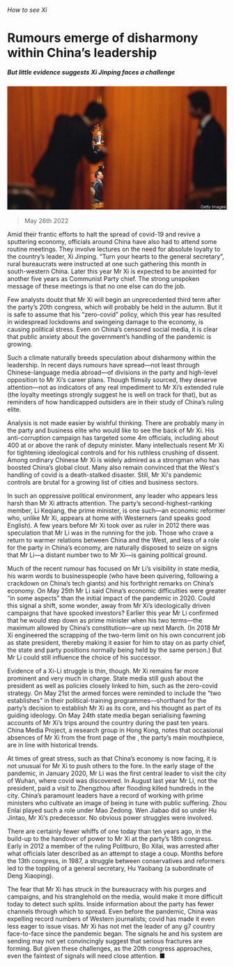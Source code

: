 ###### How to see Xi

# Rumours emerge of disharmony within China’s leadership 

##### But little evidence suggests Xi Jinping faces a challenge 

![image](images/20220528_CNP002.jpg) 

> May 26th 2022 

Amid their frantic efforts to halt the spread of covid-19 and revive a sputtering economy, officials around China have also had to attend some routine meetings. They involve lectures on the need for absolute loyalty to the country’s leader, Xi Jinping. “Turn your hearts to the general secretary”, rural bureaucrats were instructed at one such gathering this month in south-western China. Later this year Mr Xi is expected to be anointed for another five years as Communist Party chief. The strong unspoken message of these meetings is that no one else can do the job. 

Few analysts doubt that Mr Xi will begin an unprecedented third term after the party’s 20th congress, which will probably be held in the autumn. But it is safe to assume that his “zero-covid” policy, which this year has resulted in widespread lockdowns and swingeing damage to the economy, is causing political stress. Even on China’s censored social media, it is clear that public anxiety about the government’s handling of the pandemic is growing. 

Such a climate naturally breeds speculation about disharmony within the leadership. In recent days rumours have spread—not least through Chinese-language media abroad—of divisions in the party and high-level opposition to Mr Xi’s career plans. Though flimsily sourced, they deserve attention—not as indicators of any real impediment to Mr Xi’s extended rule (the loyalty meetings strongly suggest he is well on track for that), but as reminders of how handicapped outsiders are in their study of China’s ruling elite. 

Analysis is not made easier by wishful thinking. There are probably many in the party and business elite who would like to see the back of Mr Xi. His anti-corruption campaign has targeted some 4m officials, including about 400 at or above the rank of deputy minister. Many intellectuals resent Mr Xi for tightening ideological controls and for his ruthless crushing of dissent. Among ordinary Chinese Mr Xi is widely admired as a strongman who has boosted China’s global clout. Many also remain convinced that the West's handling of covid is a death-stalked disaster. Still, Mr Xi's pandemic controls are brutal for a growing list of cities and business sectors. 

In such an oppressive political environment, any leader who appears less harsh than Mr Xi attracts attention. The party’s second-highest-ranking member, Li Keqiang, the prime minister, is one such—an economic reformer who, unlike Mr Xi, appears at home with Westerners (and speaks good English). A few years before Mr Xi took over as ruler in 2012 there was speculation that Mr Li was in the running for the job. Those who crave a return to warmer relations between China and the West, and less of a role for the party in China’s economy, are naturally disposed to seize on signs that Mr Li—a distant number two to Mr Xi—is gaining political ground. 

Much of the recent rumour has focused on Mr Li’s visibility in state media, his warm words to businesspeople (who have been quivering, following a crackdown on China’s tech giants) and his forthright remarks on China’s economy. On May 25th Mr Li said China’s economic difficulties were greater “in some aspects” than the initial impact of the pandemic in 2020. Could this signal a shift, some wonder, away from Mr Xi’s ideologically driven campaigns that have spooked investors? Earlier this year Mr Li confirmed that he would step down as prime minister when his two terms—the maximum allowed by China’s constitution—are up next March. (In 2018 Mr Xi engineered the scrapping of the two-term limit on his own concurrent job as state president, thereby making it easier for him to stay on as party chief, the state and party positions normally being held by the same person.) But Mr Li could still influence the choice of his successor. 

Evidence of a Xi-Li struggle is thin, though. Mr Xi remains far more prominent and very much in charge. State media still gush about the president as well as policies closely linked to him, such as the zero-covid strategy. On May 21st the armed forces were reminded to include the “two establishes” in their political-training programmes—shorthand for the party’s decision to establish Mr Xi as its core, and his thought as part of its guiding ideology. On May 24th state media began serialising fawning accounts of Mr Xi’s trips around the country during the past ten years. China Media Project, a research group in Hong Kong, notes that occasional absences of Mr Xi from the front page of the , the party’s main mouthpiece, are in line with historical trends. 

At times of great stress, such as that China’s economy is now facing, it is not unusual for Mr Xi to push others to the fore. In the early stage of the pandemic, in January 2020, Mr Li was the first central leader to visit the city of Wuhan, where covid was discovered. In August last year Mr Li, not the president, paid a visit to Zhengzhou after flooding killed hundreds in the city. China’s paramount leaders have a record of working with prime ministers who cultivate an image of being in tune with public suffering. Zhou Enlai played such a role under Mao Zedong. Wen Jiabao did so under Hu Jintao, Mr Xi’s predecessor. No obvious power struggles were involved. 

There are certainly fewer whiffs of one today than ten years ago, in the build-up to the handover of power to Mr Xi at the party’s 18th congress. Early in 2012 a member of the ruling Politburo, Bo Xilai, was arrested after what officials later described as an attempt to stage a coup. Months before the 13th congress, in 1987, a struggle between conservatives and reformers led to the toppling of a general secretary, Hu Yaobang (a subordinate of Deng Xiaoping). 

The fear that Mr Xi has struck in the bureaucracy with his purges and campaigns, and his stranglehold on the media, would make it more difficult today to detect such splits. Inside information about the party has fewer channels through which to spread. Even before the pandemic, China was expelling record numbers of Western journalists; covid has made it even less eager to issue visas. Mr Xi has not met the leader of any g7 country face-to-face since the pandemic began. The signals he and his system are sending may not yet convincingly suggest that serious fractures are forming. But given these challenges, as the 20th congress approaches, even the faintest of signals will need close attention. ■

